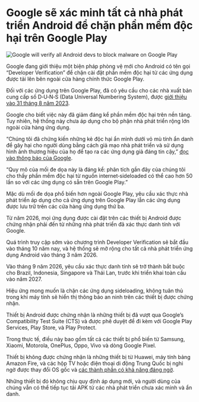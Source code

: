 # Google sẽ xác minh tất cả nhà phát triển Android để chặn phần mềm độc hại trên Google Play

![Google will verify all Android devs to block malware on Google Play](https://www.bleepstatic.com/content/hl-images/2024/01/31/image_(2).jpg)

Google đang giới thiệu một biện pháp phòng vệ mới cho Android có tên gọi “Developer Verification” để chặn cài đặt phần mềm độc hại từ các ứng dụng được tải lên bên ngoài cửa hàng chính thức Google Play.

Đối với các ứng dụng trên Google Play, đã có yêu cầu cho các nhà xuất bản cung cấp số D‑U‑N‑S (Data Universal Numbering System), được [giới thiệu vào 31 tháng 8 năm 2023](https://www.bleepingcomputer.com/news/google/google-play-will-enforce-business-checks-to-curb-malware-submissions/).

Google cho biết việc này đã giảm đáng kể phần mềm độc hại trên nền tảng. Tuy nhiên, hệ thống này chưa áp dụng cho bộ phận nhà phát triển rộng lớn ngoài cửa hàng ứng dụng.

“Chúng tôi đã chứng kiến những kẻ độc hại ẩn mình dưới vỏ mù tính ẩn danh để gây hại cho người dùng bằng cách giả mạo nhà phát triển và sử dụng hình ảnh thương hiệu của họ để tạo ra các ứng dụng giả đáng tin cậy,” [đọc vào thông báo của Google](https://android-developers.googleblog.com/2025/08/elevating-android-security.html).

“Quy mô của mối đe dọa này là đáng kể: phân tích gần đây của chúng tôi cho thấy phần mềm độc hại từ nguồn internet‑sideloaded có thể cao hơn 50 lần so với các ứng dụng có sẵn trên Google Play.”

Mặc dù mối đe dọa phổ biến hơn ngoài Google Play, yêu cầu xác thực nhà phát triển áp dụng cho cả ứng dụng trên Google Play lẫn các ứng dụng được lưu trữ trên các cửa hàng ứng dụng thứ ba.

Từ năm 2026, mọi ứng dụng được cài đặt trên các thiết bị Android được chứng nhận phải đến từ những nhà phát triển đã xác thực danh tính với Google.

Quá trình truy cập sớm vào chương trình Developer Verification sẽ bắt đầu vào tháng 10 năm nay, và hệ thống sẽ mở rộng cho tất cả nhà phát triển ứng dụng Android vào tháng 3 năm 2026.

Vào tháng 9 năm 2026, yêu cầu xác thực danh tính sẽ trở thành bắt buộc cho Brazil, Indonesia, Singapore và Thái Lan, trước khi triển khai toàn cầu vào năm 2027.

Hiệu ứng mong muốn là chặn các ứng dụng sideloading, không tuân thủ trong khi máy tính sẽ hiển thị thông báo an ninh trên các thiết bị được chứng nhận.

Thiết bị Android được chứng nhận là những thiết bị đã vượt qua Google’s Compatibility Test Suite (CTS) và được phê duyệt để đi kèm với Google Play Services, Play Store, và Play Protect.

Trong thực tế, điều này bao gồm tất cả các thiết bị phổ biến từ Samsung, Xiaomi, Motorola, OnePlus, Oppo, Vivo và dòng Google Pixel.

Thiết bị không được chứng nhận là những thiết bị từ Huawei, máy tính bảng Amazon Fire, và các hộp TV hoặc điện thoại di động Trung Quốc bị nghi ngờ được thay đổi OS gốc và [các thành phần có khả năng đáng ngờ](https://www.bleepingcomputer.com/news/security/fbi-badbox-20-android-malware-infects-millions-of-consumer-devices/).

Những thiết bị đó không chịu quy định áp dụng mới, và người dùng của chúng vẫn có thể tiếp tục tải APK từ các nhà phát triển chưa xác minh và ẩn danh.